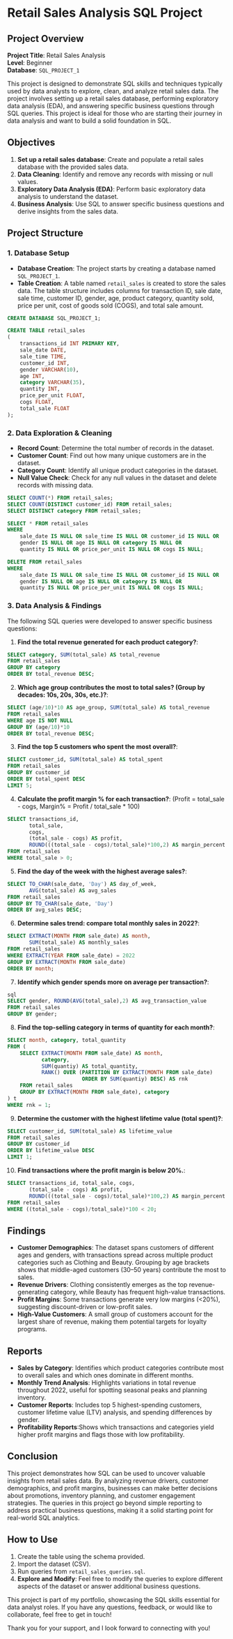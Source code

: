 # Retail Sales Analysis SQL Project

## Project Overview

**Project Title**: Retail Sales Analysis  
**Level**: Beginner  
**Database**: `SQL_PROJECT_1`

This project is designed to demonstrate SQL skills and techniques typically used by data analysts to explore, clean, and analyze retail sales data. The project involves setting up a retail sales database, performing exploratory data analysis (EDA), and answering specific business questions through SQL queries. This project is ideal for those who are starting their journey in data analysis and want to build a solid foundation in SQL.

## Objectives

1. **Set up a retail sales database**: Create and populate a retail sales database with the provided sales data.
2. **Data Cleaning**: Identify and remove any records with missing or null values.
3. **Exploratory Data Analysis (EDA)**: Perform basic exploratory data analysis to understand the dataset.
4. **Business Analysis**: Use SQL to answer specific business questions and derive insights from the sales data.

## Project Structure

### 1. Database Setup

- **Database Creation**: The project starts by creating a database named `SQL_PROJECT_1`.
- **Table Creation**: A table named `retail_sales` is created to store the sales data. The table structure includes columns for transaction ID, sale date, sale time, customer ID, gender, age, product category, quantity sold, price per unit, cost of goods sold (COGS), and total sale amount.

```sql
CREATE DATABASE SQL_PROJECT_1;

CREATE TABLE retail_sales
(
    transactions_id INT PRIMARY KEY,
    sale_date DATE,	
    sale_time TIME,
    customer_id INT,	
    gender VARCHAR(10),
    age INT,
    category VARCHAR(35),
    quantity INT,
    price_per_unit FLOAT,	
    cogs FLOAT,
    total_sale FLOAT
);
```

### 2. Data Exploration & Cleaning

- **Record Count**: Determine the total number of records in the dataset.
- **Customer Count**: Find out how many unique customers are in the dataset.
- **Category Count**: Identify all unique product categories in the dataset.
- **Null Value Check**: Check for any null values in the dataset and delete records with missing data.

```sql
SELECT COUNT(*) FROM retail_sales;
SELECT COUNT(DISTINCT customer_id) FROM retail_sales;
SELECT DISTINCT category FROM retail_sales;

SELECT * FROM retail_sales
WHERE 
    sale_date IS NULL OR sale_time IS NULL OR customer_id IS NULL OR 
    gender IS NULL OR age IS NULL OR category IS NULL OR 
    quantity IS NULL OR price_per_unit IS NULL OR cogs IS NULL;

DELETE FROM retail_sales
WHERE 
    sale_date IS NULL OR sale_time IS NULL OR customer_id IS NULL OR 
    gender IS NULL OR age IS NULL OR category IS NULL OR 
    quantity IS NULL OR price_per_unit IS NULL OR cogs IS NULL;
```

### 3. Data Analysis & Findings

The following SQL queries were developed to answer specific business questions:

1. **Find the total revenue generated for each product category?**:
```sql
SELECT category, SUM(total_sale) AS total_revenue
FROM retail_sales
GROUP BY category
ORDER BY total_revenue DESC;
```

2. **Which age group contributes the most to total sales? (Group by decades: 10s, 20s, 30s, etc.)?**:
```sql
SELECT (age/10)*10 AS age_group, SUM(total_sale) AS total_revenue
FROM retail_sales
WHERE age IS NOT NULL
GROUP BY (age/10)*10
ORDER BY total_revenue DESC;
```

3. **Find the top 5 customers who spent the most overall?**:
```sql
SELECT customer_id, SUM(total_sale) AS total_spent
FROM retail_sales
GROUP BY customer_id
ORDER BY total_spent DESC
LIMIT 5;
```

4. **Calculate the profit margin % for each transaction?**:
 (Profit = total\_sale - cogs, Margin% = Profit / total\_sale \* 100)
```sql
SELECT transactions_id,
       total_sale,
       cogs,
       (total_sale - cogs) AS profit,
       ROUND(((total_sale - cogs)/total_sale)*100,2) AS margin_percent
FROM retail_sales
WHERE total_sale > 0;
```

5. **Find the day of the week with the highest average sales?**:
```sql
SELECT TO_CHAR(sale_date, 'Day') AS day_of_week,
       AVG(total_sale) AS avg_sales
FROM retail_sales
GROUP BY TO_CHAR(sale_date, 'Day')
ORDER BY avg_sales DESC;
```

6. **Determine sales trend: compare total monthly sales in 2022?**:
```sql
SELECT EXTRACT(MONTH FROM sale_date) AS month,
       SUM(total_sale) AS monthly_sales
FROM retail_sales
WHERE EXTRACT(YEAR FROM sale_date) = 2022
GROUP BY EXTRACT(MONTH FROM sale_date)
ORDER BY month;
```

7. **Identify which gender spends more on average per transaction?**:
```sql
sql
SELECT gender, ROUND(AVG(total_sale),2) AS avg_transaction_value
FROM retail_sales
GROUP BY gender;
```

8. **Find the top-selling category in terms of quantity for each month?**:
```sql
SELECT month, category, total_quantity
FROM (
    SELECT EXTRACT(MONTH FROM sale_date) AS month,
           category,
           SUM(quantiy) AS total_quantity,
           RANK() OVER (PARTITION BY EXTRACT(MONTH FROM sale_date)
                        ORDER BY SUM(quantiy) DESC) AS rnk
    FROM retail_sales
    GROUP BY EXTRACT(MONTH FROM sale_date), category
) t
WHERE rnk = 1;
```

9. **Determine the customer with the highest lifetime value (total spent)?**:
```sql
SELECT customer_id, SUM(total_sale) AS lifetime_value
FROM retail_sales
GROUP BY customer_id
ORDER BY lifetime_value DESC
LIMIT 1;
```

10. **Find transactions where the profit margin is below 20%.**:
```sql
SELECT transactions_id, total_sale, cogs,
       (total_sale - cogs) AS profit,
       ROUND(((total_sale - cogs)/total_sale)*100,2) AS margin_percent
FROM retail_sales
WHERE ((total_sale - cogs)/total_sale)*100 < 20;
```

## Findings

- **Customer Demographics**: The dataset spans customers of different ages and genders, with transactions spread across multiple product categories such as Clothing and Beauty. Grouping by age brackets shows that middle-aged customers (30–50 years) contribute the most to sales.
- **Revenue Drivers**: Clothing consistently emerges as the top revenue-generating category, while Beauty has frequent high-value transactions.
- **Profit Margins**: Some transactions generate very low margins (<20%), suggesting discount-driven or low-profit sales.
- **High-Value Customers**: A small group of customers account for the largest share of revenue, making them potential targets for loyalty programs.

## Reports

- **Sales by Category**: Identifies which product categories contribute most to overall sales and which ones dominate in different months.
- **Monthly Trend Analysis**: Highlights variations in total revenue throughout 2022, useful for spotting seasonal peaks and planning inventory.
- **Customer Reports**: Includes top 5 highest-spending customers, customer lifetime value (LTV) analysis, and spending differences by gender.
- **Profitability Reports**:Shows which transactions and categories yield higher profit margins and flags those with low profitability.

## Conclusion

This project demonstrates how SQL can be used to uncover valuable insights from retail sales data. By analyzing revenue drivers, customer demographics, and profit margins, businesses can make better decisions about promotions, inventory planning, and customer engagement strategies. The queries in this project go beyond simple reporting to address practical business questions, making it a solid starting point for real-world SQL analytics.

## How to Use
1. Create the table using the schema provided.
2. Import the dataset (CSV).
3. Run queries from `retail_sales_queries.sql`.
4. **Explore and Modify**: Feel free to modify the queries to explore different aspects of the dataset or answer additional business questions.



This project is part of my portfolio, showcasing the SQL skills essential for data analyst roles. If you have any questions, feedback, or would like to collaborate, feel free to get in touch!


Thank you for your support, and I look forward to connecting with you!
